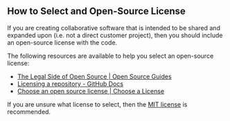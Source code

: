 ## How to Select and Open-Source License


If you are creating collaborative software that is intended to be shared and expanded upon (i.e. not a direct customer project), then you should include an open-source license with the code.

The following resources are available to help you select an open-source license:

* [The Legal Side of Open Source | Open Source Guides](https://opensource.guide/legal/#which-open-source-license-is-appropriate-for-my-project)
* [Licensing a repository \- GitHub Docs](https://docs.github.com/en/repositories/managing-your-repositorys-settings-and-features/customizing-your-repository/licensing-a-repository#choosing-the-right-license)
* [Choose an open source license | Choose a License](https://choosealicense.com/)

If you are unsure what license to select, then the [MIT license](https://choosealicense.com/licenses/mit/) is recommended.

